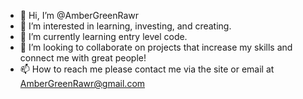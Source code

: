 - 👋 Hi, I’m @AmberGreenRawr
- 👀 I’m interested in learning, investing, and creating.
- 🌱 I’m currently learning entry level code.
- 💞️ I’m looking to collaborate on projects that increase my skills and connect me with great people!
- 📫 How to reach me please contact me via the site or email at AmberGreenRawr@gmail.com

<!---
AmberGreenRawr/AmberGreenRawr is a ✨ special ✨ repository because its `README.md` (this file) appears on your GitHub profile.
You can click the Preview link to take a look at your changes.
--->
